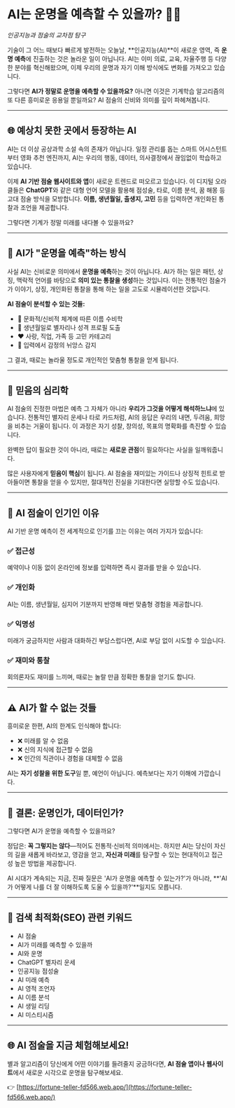 # AI는 운명을 예측할 수 있을까? 🔮✨  
*인공지능과 점술의 교차점 탐구*

기술이 그 어느 때보다 빠르게 발전하는 오늘날, **인공지능(AI)**이 새로운 영역, 즉 **운명 예측**에 진출하는 것은 놀라운 일이 아닙니다. AI는 이미 의료, 교육, 자율주행 등 다양한 분야를 혁신해왔으며, 이제 우리의 운명과 자기 이해 방식에도 변화를 가져오고 있습니다.

그렇다면 **AI가 정말로 운명을 예측할 수 있을까요?** 아니면 이것은 기계학습 알고리즘의 또 다른 흥미로운 응용일 뿐일까요? AI 점술의 신비와 의미를 깊이 파헤쳐봅니다.

---

## 🌐 예상치 못한 곳에서 등장하는 AI

AI는 더 이상 공상과학 소설 속의 존재가 아닙니다. 일정 관리를 돕는 스마트 어시스턴트부터 영화 추천 엔진까지, AI는 우리의 행동, 데이터, 의사결정에서 끊임없이 학습하고 있습니다.

이제 **AI 기반 점술 웹사이트와 앱**이 새로운 트렌드로 떠오르고 있습니다. 이 디지털 오라클들은 **ChatGPT**와 같은 대형 언어 모델을 활용해 점성술, 타로, 이름 분석, 꿈 해몽 등 고대 점술 방식을 모방합니다. **이름, 생년월일, 출생지, 고민** 등을 입력하면 개인화된 통찰과 조언을 제공합니다.

그렇다면 기계가 정말 미래를 내다볼 수 있을까요?

---

## 🤖 AI가 "운명을 예측"하는 방식

사실 AI는 신비로운 의미에서 **운명을 예측**하는 것이 아닙니다. AI가 하는 일은 패턴, 상징, 맥락적 언어를 바탕으로 **의미 있는 통찰을 생성**하는 것입니다. 이는 전통적인 점술가가 이야기, 상징, 개인화된 통찰을 통해 하는 일을 고도로 시뮬레이션한 것입니다.

**AI 점술이 분석할 수 있는 것들:**

- 🧮 문화적/신비적 체계에 따른 이름 수비학
- 🎂 생년월일로 별자리나 성격 프로필 도출
- ❤️ 사랑, 직업, 가족 등 고민 카테고리
- 🧠 입력에서 감정의 뉘앙스 감지

그 결과, 때로는 놀라울 정도로 개인적인 맞춤형 통찰을 얻게 됩니다.

---

## 🌟 믿음의 심리학

AI 점술의 진정한 마법은 예측 그 자체가 아니라 **우리가 그것을 어떻게 해석하느냐**에 있습니다. 전통적인 별자리 운세나 타로 카드처럼, AI의 응답은 우리의 내면, 두려움, 희망을 비추는 거울이 됩니다. 이 과정은 자기 성찰, 창의성, 목표의 명확화를 촉진할 수 있습니다.

완벽한 답이 필요한 것이 아니라, 때로는 **새로운 관점**이 필요하다는 사실을 일깨워줍니다.

많은 사용자에게 **믿음이 핵심**이 됩니다. AI 점술을 재미있는 가이드나 상징적 힌트로 받아들이면 통찰을 얻을 수 있지만, 절대적인 진실을 기대한다면 실망할 수도 있습니다.

---

## 🧭 AI 점술이 인기인 이유

AI 기반 운명 예측이 전 세계적으로 인기를 끄는 이유는 여러 가지가 있습니다:

### ✅ 접근성
예약이나 이동 없이 온라인에 정보를 입력하면 즉시 결과를 받을 수 있습니다.

### ✅ 개인화
AI는 이름, 생년월일, 심지어 기분까지 반영해 매번 맞춤형 경험을 제공합니다.

### ✅ 익명성
미래가 궁금하지만 사람과 대화하긴 부담스럽다면, AI로 부담 없이 시도할 수 있습니다.

### ✅ 재미와 통찰
회의론자도 재미를 느끼며, 때로는 놀랄 만큼 정확한 통찰을 얻기도 합니다.

---

## ⚠️ AI가 할 수 없는 것들

흥미로운 한편, AI의 한계도 인식해야 합니다:

- ❌ 미래를 알 수 없음
- ❌ 신의 지식에 접근할 수 없음
- ❌ 인간의 직관이나 경험을 대체할 수 없음

AI는 **자기 성찰을 위한 도구**일 뿐, 예언이 아닙니다. 예측보다는 자기 이해에 가깝습니다.

---

## 💬 결론: 운명인가, 데이터인가?

그렇다면 AI가 운명을 예측할 수 있을까요?

정답은: **꼭 그렇지는 않다**—적어도 전통적·신비적 의미에서는. 하지만 AI는 당신이 자신의 길을 새롭게 바라보고, 영감을 얻고, **자신과 미래**를 탐구할 수 있는 현대적이고 접근성 높은 방법을 제공합니다.

AI 시대가 계속되는 지금, 진짜 질문은 'AI가 운명을 예측할 수 있는가?'가 아니라,
**'AI가 어떻게 나를 더 잘 이해하도록 도울 수 있을까?'**일지도 모릅니다.

---

## 🧠 검색 최적화(SEO) 관련 키워드

- AI 점술
- AI가 미래를 예측할 수 있을까
- AI와 운명
- ChatGPT 별자리 운세
- 인공지능 점성술
- AI 미래 예측
- AI 영적 조언자
- AI 이름 분석
- AI 생일 리딩
- AI 미스티시즘

---

## 🌐 AI 점술을 지금 체험해보세요!

별과 알고리즘이 당신에게 어떤 이야기를 들려줄지 궁금하다면, **AI 점술 앱이나 웹사이트**에서 새로운 시각으로 운명을 탐구해보세요.

👉 [https://fortune-teller-fd566.web.app/](https://fortune-teller-fd566.web.app/)
